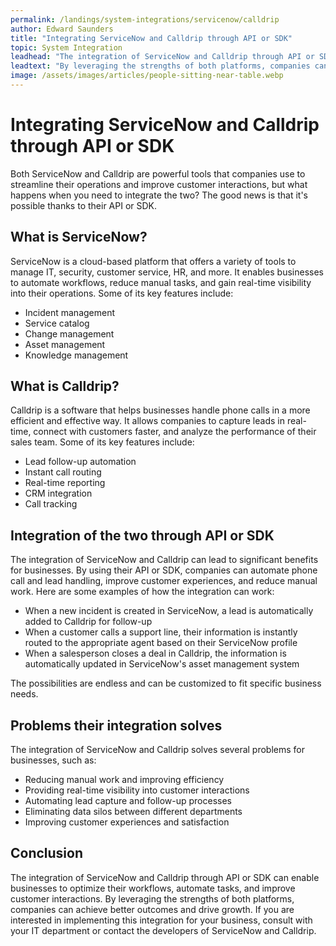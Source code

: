 ```yaml
---
permalink: /landings/system-integrations/servicenow/calldrip
author: Edward Saunders
title: "Integrating ServiceNow and Calldrip through API or SDK"
topic: System Integration
leadhead: "The integration of ServiceNow and Calldrip through API or SDK can enable businesses to optimize their workflows, automate tasks, and improve customer interactions"
leadtext: "By leveraging the strengths of both platforms, companies can achieve better outcomes and drive growth. If you are interested in implementing this integration for your business, consult with your IT department or contact the developers of ServiceNow and Calldrip."
image: /assets/images/articles/people-sitting-near-table.webp
---
```

<div class="arttext">	<h1>Integrating ServiceNow and Calldrip through API or SDK</h1>
	<p>Both ServiceNow and Calldrip are powerful tools that companies use to streamline their operations and improve customer interactions, but what happens when you need to integrate the two? The good news is that it's possible thanks to their API or SDK.</p>
	<h2>What is ServiceNow?</h2>
	<p>ServiceNow is a cloud-based platform that offers a variety of tools to manage IT, security, customer service, HR, and more. It enables businesses to automate workflows, reduce manual tasks, and gain real-time visibility into their operations. Some of its key features include:</p>
	<ul>
		<li>Incident management</li>
		<li>Service catalog</li>
		<li>Change management</li>
		<li>Asset management</li>
		<li>Knowledge management</li>
	</ul>
	<h2>What is Calldrip?</h2>
	<p>Calldrip is a software that helps businesses handle phone calls in a more efficient and effective way. It allows companies to capture leads in real-time, connect with customers faster, and analyze the performance of their sales team. Some of its key features include:</p>
	<ul>
		<li>Lead follow-up automation</li>
		<li>Instant call routing</li>
		<li>Real-time reporting</li>
		<li>CRM integration</li>
		<li>Call tracking</li>
	</ul>
	<h2>Integration of the two through API or SDK</h2>
	<p>The integration of ServiceNow and Calldrip can lead to significant benefits for businesses. By using their API or SDK, companies can automate phone call and lead handling, improve customer experiences, and reduce manual work. Here are some examples of how the integration can work:</p>
	<ul>
		<li>When a new incident is created in ServiceNow, a lead is automatically added to Calldrip for follow-up</li>
		<li>When a customer calls a support line, their information is instantly routed to the appropriate agent based on their ServiceNow profile</li>
		<li>When a salesperson closes a deal in Calldrip, the information is automatically updated in ServiceNow's asset management system</li>
	</ul>
	<p>The possibilities are endless and can be customized to fit specific business needs.</p>
	<h2>Problems their integration solves</h2>
	<p>The integration of ServiceNow and Calldrip solves several problems for businesses, such as:</p>
	<ul>
		<li>Reducing manual work and improving efficiency</li>
		<li>Providing real-time visibility into customer interactions</li>
		<li>Automating lead capture and follow-up processes</li>
		<li>Eliminating data silos between different departments</li>
		<li>Improving customer experiences and satisfaction</li>
	</ul>
	<h2>Conclusion</h2>
	<p>The integration of ServiceNow and Calldrip through API or SDK can enable businesses to optimize their workflows, automate tasks, and improve customer interactions. By leveraging the strengths of both platforms, companies can achieve better outcomes and drive growth. If you are interested in implementing this integration for your business, consult with your IT department or contact the developers of ServiceNow and Calldrip.</p>
</div>